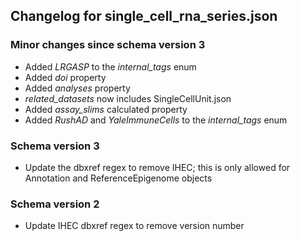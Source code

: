 ## Changelog for single_cell_rna_series.json

### Minor changes since schema version 3

* Added *LRGASP* to the *internal_tags* enum
* Added *doi* property
* Added *analyses* property
* *related_datasets* now includes SingleCellUnit.json
* Added *assay_slims* calculated property
* Added *RushAD* and *YaleImmuneCells* to the *internal_tags* enum

### Schema version 3

* Update the dbxref regex to remove IHEC; this is only allowed for Annotation and ReferenceEpigenome objects

### Schema version 2

* Update IHEC dbxref regex to remove version number
